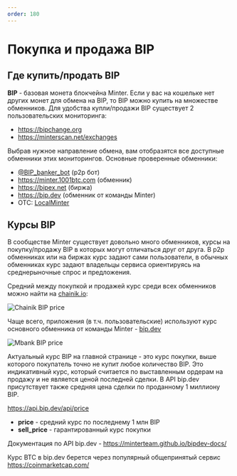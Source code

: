 ```yaml
---
order: 180
---
```


# Покупка и продажа BIP

## Где купить/продать BIP

**BIP** - базовая монета блокчейна Minter. Если у вас на кошельке нет других монет для обмена на BIP, то BIP можно купить на множестве обменников. Для удобства купли/продажи BIP существует 2 пользовательских мониторинга:
- https://bipchange.org
- https://minterscan.net/exchanges

Выбрав нужное направление обмена, вам отобразятся все доступные обменники этих мониторингов. Основные проверенные обменники:
- [@BIP_banker_bot](https://t.me/BIP_Banker_bot) (p2p бот)
- https://minter.1001btc.com (обменник)
- https://bipex.net (биржа)
- https://bip.dev (обменник от команды Minter)
- OTC: [LocalMinter](https://t.me/LocalMinter)

## Курсы BIP

В сообществе Minter существует довольно много обменников, курсы на покупку/продажу BIP в которых могут отличаться друг от друга. В p2p обменниках или на биржах курс задают сами пользователи, в обычных обменниках курс задают владельцы сервиса ориентируясь на среднерыночные спрос и предложения.

Средний между покупкой и продажей курс среди всех обменников можно найти на [chainik.io](https://chainik.io/):

![Chainik BIP price](/img/docs/chainik-bip-price.jpg)

Чаще всего, приложения (в т.ч. пользовательские) используют курс основного обменника от команды Minter - [bip.dev](https://bip.dev)

![Mbank BIP price](/img/docs/mbank-bip-price.jpg)

Актуальный курс BIP на главной странице - это курс покупки, выше которого покупатель точно не купит любое количество BIP. Это индикативный курс, который считается по выставленным ордерам на продажу и не является ценой последней сделки. В API bip.dev присутствует также средняя цена сделки по проданному 1 миллиону BIP.

https://api.bip.dev/api/price
- **price** - средний курс по последнему 1 млн BIP
- **sell_price** -  гарантированный курс покупки

Документация по API bip.dev - https://minterteam.github.io/bipdev-docs/

Курс BTC в bip.dev берется через популярный общепринятый сервис https://coinmarketcap.com/
